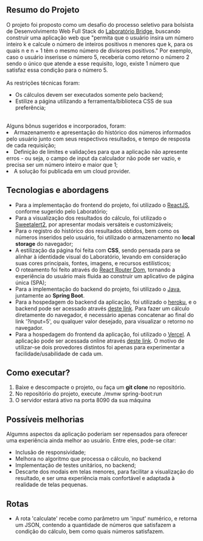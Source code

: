 ## Resumo do Projeto

O projeto foi proposto como um desafio do processo seletivo para bolsista de Desenvolvimento Web Full Stack do <a href='https://portal.bridge.ufsc.br/'> Laboratório Bridge</a>, buscando construir uma aplicação web que "permita que o usuário insira um número
inteiro k e calcule o número de inteiros positivos n menores que k, para os quais
n e n + 1 têm o mesmo número de divisores positivos." Por exemplo, caso o usuário inserisse o número 5, receberia como retorno o número 2 sendo o único que atende a esse requisito, logo, existe 1 número que satisfaz essa condição para o número 5.
<br/><br/>
As restrições técnicas foram: 
<ul>
<li> Os cálculos devem ser executados somente pelo backend; </li>
<li> Estilize a página utilizando a ferramenta/biblioteca CSS de sua preferência; </li>
</ul>
<br/>
Alguns bônus sugeridos e incorporados, foram:
<li> Armazenamento e apresentação do histórico dos números informados pelo usuário junto com
seus respectivos resultados, e tempo de resposta de cada requisição; </li>
<li> Definição de limites e validações para que a aplicação não apresente erros - ou seja, o campo de input da calculador não pode ser vazio, e precisa ser um número inteiro e maior que 1; </li>
<li> A solução foi publicada em um cloud provider. </li>

## Tecnologias e abordagens

<ul>
<li> Para a implementação do frontend do projeto, foi utilizado o <a href="https://reactjs.org/"> ReactJS</a>, conforme sugerido pelo Laboratório; </li>
<li> Para a visualização dos resultados do cálculo, foi utilizado o <a href="https://sweetalert2.github.io/">Sweetalert2</a>, por apresentar modais versáteis e customizáveis; </li>
<li> Para o registro do histórico dos resultados obtidos, bem como os números inseridos pelo usuário, foi utilizado o armazenamento no <strong>local storage</strong> do navegador; </li>
<li> A estilização da página foi feita com <strong>CSS</strong>, sendo pensada para se alinhar à identidade visual do Laboratório, levando em consideração suas cores principais, fontes, imagens, e recursos estilísticos; </li>
<li> O roteamento foi feito através do <a href="https://www.npmjs.com/package/react-router-dom">React Router Dom</a>, tornando a experiência do usuário mais fluida ao construir um aplicativo de página única (SPA);</li>
<li> Para a implementação do backend do projeto, foi utilizado o <a href="https://www.java.com/pt-BR/">Java</a>, juntamente ao <strong>Spring Boot</strong>. </li>
<li> Para a hospedagem do backend da aplicação, foi utilizado o <a href="https://www.heroku.com/">heroku</a>, e o backend pode ser acessado através <a href="https://dbb-22.herokuapp.com/calculate">deste link</a>. Para fazer um cálculo diretamente do navegador, é necessário apenas concatenar ao final do link '?input=5', ou qualquer valor desejado, para visualizar o retorno no navegador.</li>
<li> Para a hospedagem do frontend da aplicação, foi utilizado o <a href="https://vercel.com/">Vercel</a>. A aplicação pode ser acessada online através <a href='https://desafio-bridge-frontend-luizamedeiros.vercel.app/'>deste link</a>. O motivo de utilizar-se dois provedores distintos foi apenas para experimentar a facilidade/usabilidade de cada um.</li>
</ul>

## Como executar?
<ol>
<li> Baixe e descompacte o projeto, ou faça um <b> git clone </b> no repositório. </li>
<li> No repositório do projeto, execute ./mvnw spring-boot:run </li>
<li> O servidor estará ativo na porta 8090 da sua máquina </li>
</ol>

## Possíveis melhorias
Algumns aspectos da aplicação poderiam ser repensados para oferecer uma experiência ainda melhor ao usuário. Entre eles, pode-se citar:
<ul>
<li> Inclusão de responsividade; </li>
<li> Melhora no algoritmo que processa o cálculo, no backend </li>
<li> Implementação de testes unitários, no backend; </li>
<li> Descarte dos modais em telas menores, para facilitar a visualização do resultado, e ser uma experiência mais confortável e adaptada à realidade de telas pequenas. </li>
</ul>

## Rotas
<ul>
<li> A rota 'calculate' recebe como parâmetro um 'input' numérico, e retorna um JSON, contendo a quantidade de números que satisfazem a condição do cálculo, bem como quais números satisfazem. </li>

